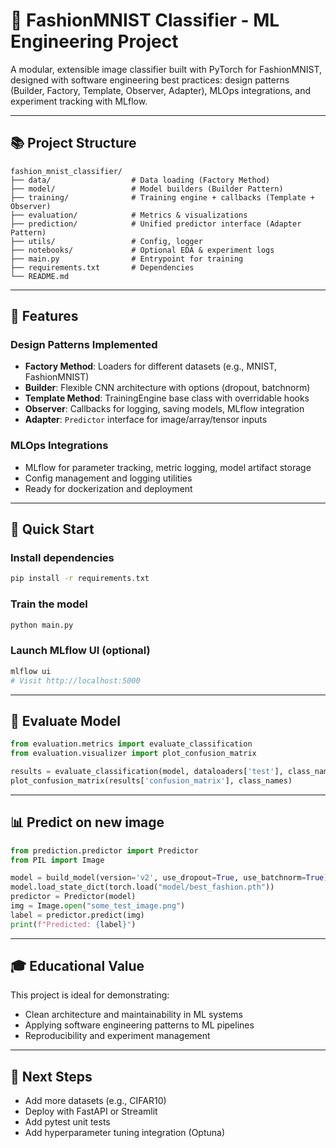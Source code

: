 # 🌟 FashionMNIST Classifier - ML Engineering Project

A modular, extensible image classifier built with PyTorch for FashionMNIST, designed with software engineering best practices: design patterns (Builder, Factory, Template, Observer, Adapter), MLOps integrations, and experiment tracking with MLflow.

---

## 📚 Project Structure

```text
fashion_mnist_classifier/
├── data/                  # Data loading (Factory Method)
├── model/                 # Model builders (Builder Pattern)
├── training/              # Training engine + callbacks (Template + Observer)
├── evaluation/            # Metrics & visualizations
├── prediction/            # Unified predictor interface (Adapter Pattern)
├── utils/                 # Config, logger
├── notebooks/             # Optional EDA & experiment logs
├── main.py                # Entrypoint for training
├── requirements.txt       # Dependencies
└── README.md
```

---

## 🤖 Features

### Design Patterns Implemented

* **Factory Method**: Loaders for different datasets (e.g., MNIST, FashionMNIST)
* **Builder**: Flexible CNN architecture with options (dropout, batchnorm)
* **Template Method**: TrainingEngine base class with overridable hooks
* **Observer**: Callbacks for logging, saving models, MLflow integration
* **Adapter**: `Predictor` interface for image/array/tensor inputs

### MLOps Integrations

* MLflow for parameter tracking, metric logging, model artifact storage
* Config management and logging utilities
* Ready for dockerization and deployment

---

## 🔧 Quick Start

### Install dependencies

```bash
pip install -r requirements.txt
```

### Train the model

```bash
python main.py
```

### Launch MLflow UI (optional)

```bash
mlflow ui
# Visit http://localhost:5000
```

---

## 🔬 Evaluate Model

```python
from evaluation.metrics import evaluate_classification
from evaluation.visualizer import plot_confusion_matrix

results = evaluate_classification(model, dataloaders['test'], class_names=class_names)
plot_confusion_matrix(results['confusion_matrix'], class_names)
```

---

## 📊 Predict on new image

```python
from prediction.predictor import Predictor
from PIL import Image

model = build_model(version='v2', use_dropout=True, use_batchnorm=True)
model.load_state_dict(torch.load("model/best_fashion.pth"))
predictor = Predictor(model)
img = Image.open("some_test_image.png")
label = predictor.predict(img)
print(f"Predicted: {label}")
```

---

## 🎓 Educational Value

This project is ideal for demonstrating:

* Clean architecture and maintainability in ML systems
* Applying software engineering patterns to ML pipelines
* Reproducibility and experiment management

---

## 🚀 Next Steps

* Add more datasets (e.g., CIFAR10)
* Deploy with FastAPI or Streamlit
* Add pytest unit tests
* Add hyperparameter tuning integration (Optuna)
